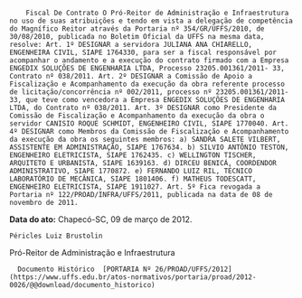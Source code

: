         Fiscal De Contrato O Pró-Reitor de Administração e Infraestrutura no uso de suas atribuições e tendo em vista a delegação de competência do Magnífico Reitor através da Portaria nº 354/GR/UFFS/2010, de 30/08/2010, publicada no Boletim Oficial da UFFS na mesma data, resolve: Art. 1º DESIGNAR a servidora JULIANA ANA CHIARELLO, ENGENHEIRA CIVIL, SIAPE 1764330, para ser a fiscal responsável por acompanhar o andamento e a execução do contrato firmado com a Empresa ENGEDIX SOLUÇÕES DE ENGENHARIA LTDA, Processo 23205.001361/2011- 33, Contrato nº 038/2011. Art. 2º DESIGNAR a Comissão de Apoio a Fiscalização e Acompanhamento da execução da obra referente processo de licitação/concorrência nº 002/2011, processo nº 23205.001361/2011-33, que teve como vencedora a Empresa ENGEDIX SOLUÇÕES DE ENGENHARIA LTDA, do Contrato nº 038/2011. Art. 3º DESIGNAR como Presidente da Comissão de Fiscalização e Acompanhamento da execução da obra o servidor CANISIO ROQUE SCHMIDT, ENGENHEIRO CIVIL, SIAPE 1770040. Art. 4º DESIGNAR como Membros da Comissão de Fiscalização e Acompanhamento da execução da obra os seguintes membros: a) SANDRA SALETE VILBERT, ASSISTENTE EM ADMINISTRAÇÃO, SIAPE 1767634. b) SILVIO ANTÔNIO TESTON, ENGENHEIRO ELETRICISTA, SIAPE 1762435. c) WELLINGTON TISCHER, ARQUITETO E URBANISTA, SIAPE 1639163. d) DIRCEU BENICÁ, COORDENDOR ADMINISTRATIVO, SIAPE 1770872. e) FERNANDO LUIZ RIL, TÉCNICO LABORATÓRIO DE MECÂNICA, SIAPE 1801406. f) MATHEUS TODESCATT, ENGENHEIRO ELETRICISTA, SIAPE 1911027. Art. 5º Fica revogada a Portaria nº 122/PROAD/INFRA/UFFS/2011, publicada na data de 08 de novembro de 2011. 

   **Data do ato:** Chapecó-SC, 09 de março de 2012.   
 

    Péricles Luiz Brustolin   
 Pró-Reitor de Administração e Infraestrutura 

      Documento Histórico  [PORTARIA Nº 26/PROAD/UFFS/2012](https://www.uffs.edu.br/atos-normativos/portaria/proad/2012-0026/@@download/documento_historico)     
      